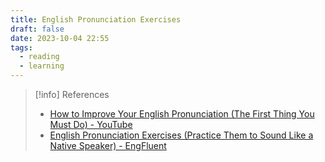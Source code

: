 ```yaml
---
title: English Pronunciation Exercises
draft: false
date: 2023-10-04 22:55
tags:
  - reading
  - learning
---
```




> [!info] References
> - [How to Improve Your English Pronunciation (The First Thing You Must Do) - YouTube](https://www.youtube.com/watch?v=5l-fo-d0gt8)
> - [English Pronunciation Exercises (Practice Them to Sound Like a Native Speaker) - EngFluent](https://engfluent.com/english-pronunciation-exercises)
